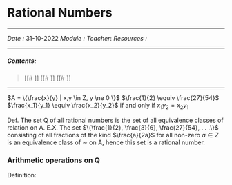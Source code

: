 # Rational Numbers
---
*Date :*  31-10-2022 
*Module :*
*Teacher*: 
*Resources :*

---
##### Contents: 
> [[# ]]
> [[# ]]
> [[# ]]
> 
--- 

$A = \{\frac{x}{y} | x,y \in Z, y \ne 0 \}$ $\frac{1}{2} \equiv \frac{27}{54}$ 
$\frac{x_1}{y_1} \equiv \frac{x_2}{y_2}$ if and only if $x_1y_2 = x_2y_1$ 

Def. The set Q of all rational numbers is the set of all equivalence classes of relation on A. 
E.X. 
	The set $\{\frac{1}{2}, \frac{3}{6}, \frac{27}{54}, . . .\}$ consisting of all fractions of the kind $\frac{a}{2a}$ for all non-zero $a ∈ Z$ is an equivalence class of $∼$ on A, hence this set is a rational number.

### Arithmetic operations on Q
Definition:  